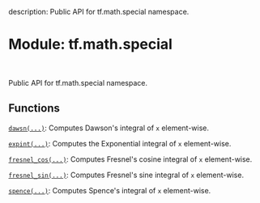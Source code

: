 description: Public API for tf.math.special namespace.

<div itemscope itemtype="http://developers.google.com/ReferenceObject">
<meta itemprop="name" content="tf.math.special" />
<meta itemprop="path" content="Stable" />
</div>

# Module: tf.math.special

<!-- Insert buttons and diff -->

<table class="tfo-notebook-buttons tfo-api nocontent" align="left">

</table>



Public API for tf.math.special namespace.



## Functions

[`dawsn(...)`](../../tf/math/special/dawsn.md): Computes Dawson's integral of `x` element-wise.

[`expint(...)`](../../tf/math/special/expint.md): Computes the Exponential integral of `x` element-wise.

[`fresnel_cos(...)`](../../tf/math/special/fresnel_cos.md): Computes Fresnel's cosine integral of `x` element-wise.

[`fresnel_sin(...)`](../../tf/math/special/fresnel_sin.md): Computes Fresnel's sine integral of `x` element-wise.

[`spence(...)`](../../tf/math/special/spence.md): Computes Spence's integral of `x` element-wise.

